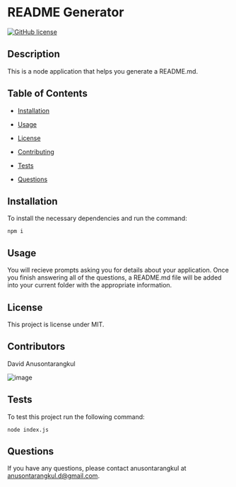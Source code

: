 
# README Generator 
[![GitHub license](https://img.shields.io/badge/License-MIT-blue.svg)](https://github.com/anusontarangkul/readme-generator)
    
## Description

This is a node application that helps you generate a README.md.
    
## Table of Contents
    
* [Installation](#installation)

* [Usage](#usage)

* [License](#license)

* [Contributing](#contributing)

* [Tests](#tests)

* [Questions](#questions)
    
## Installation

To install the necessary dependencies and run the command:

```
npm i
```
    
## Usage

You will recieve prompts asking you for details about your application. Once you finish answering all of the questions, a README.md file will be added into your current folder with the appropriate information.
    
## License
            
This project is license under MIT.
   
## Contributors
    
David Anusontarangkul

![image](https://github.com/anusontarangkul.png?size=200)

## Tests

To test this project run the following command:

```
node index.js
```

## Questions

If you have any questions, please contact anusontarangkul at anusontarangkul.d@gmail.com.
